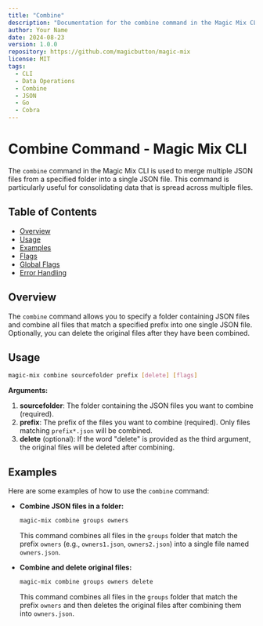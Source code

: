 ```yaml
---
title: "Combine"
description: "Documentation for the combine command in the Magic Mix CLI, used to merge multiple JSON files into one."
author: Your Name
date: 2024-08-23
version: 1.0.0
repository: https://github.com/magicbutton/magic-mix
license: MIT
tags:
  - CLI
  - Data Operations
  - Combine
  - JSON
  - Go
  - Cobra
---
```


# Combine Command - Magic Mix CLI

The `combine` command in the Magic Mix CLI is used to merge multiple JSON files from a specified folder into a single JSON file. This command is particularly useful for consolidating data that is spread across multiple files.

## Table of Contents

- [Overview](#overview)
- [Usage](#usage)
- [Examples](#examples)
- [Flags](#flags)
- [Global Flags](#global-flags)
- [Error Handling](#error-handling)

## Overview

The `combine` command allows you to specify a folder containing JSON files and combine all files that match a specified prefix into one single JSON file. Optionally, you can delete the original files after they have been combined.

## Usage

```bash
magic-mix combine sourcefolder prefix [delete] [flags]
```

**Arguments:**

1. **sourcefolder**: The folder containing the JSON files you want to combine (required).
2. **prefix**: The prefix of the files you want to combine (required). Only files matching `prefix*.json` will be combined.
3. **delete** (optional): If the word "delete" is provided as the third argument, the original files will be deleted after combining.

## Examples

Here are some examples of how to use the `combine` command:

- **Combine JSON files in a folder:**

  ```bash
  magic-mix combine groups owners
  ```

  This command combines all files in the `groups` folder that match the prefix `owners` (e.g., `owners1.json`, `owners2.json`) into a single file named `owners.json`.

- **Combine and delete original files:**

  ```bash
  magic-mix combine groups owners delete
  ```

  This command combines all files in the `groups` folder that match the prefix `owners` and then deletes the original files after combining them into `owners.json`.

